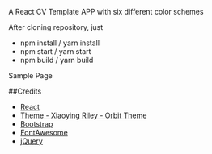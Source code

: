 A React CV Template APP with six different color schemes


After cloning repository, just

- npm install / yarn install
- npm start / yarn start
- npm build / yarn build

Sample Page
[]()

##Credits
- [React](https://facebook.github.io/react/)
- [Theme -  Xiaoying Riley - Orbit Theme](https://github.com/xriley/)
- [Bootstrap](http://getbootstrap.com/)
- [FontAwesome](http://fortawesome.github.io/Font-Awesome/)
- [jQuery](http://jquery.com/)
